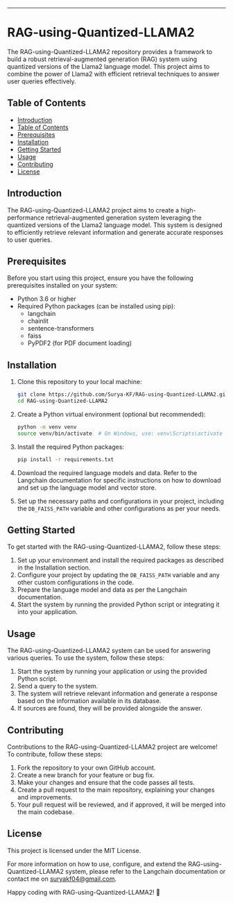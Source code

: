 ---

# RAG-using-Quantized-LLAMA2

The RAG-using-Quantized-LLAMA2 repository provides a framework to build a robust retrieval-augmented generation (RAG) system using quantized versions of the Llama2 language model. This project aims to combine the power of Llama2 with efficient retrieval techniques to answer user queries effectively.

## Table of Contents
- [Introduction](#introduction)
- [Table of Contents](#table-of-contents)
- [Prerequisites](#prerequisites)
- [Installation](#installation)
- [Getting Started](#getting-started)
- [Usage](#usage)
- [Contributing](#contributing)
- [License](#license)

## Introduction
The RAG-using-Quantized-LLAMA2 project aims to create a high-performance retrieval-augmented generation system leveraging the quantized versions of the Llama2 language model. This system is designed to efficiently retrieve relevant information and generate accurate responses to user queries.

## Prerequisites
Before you start using this project, ensure you have the following prerequisites installed on your system:
- Python 3.6 or higher
- Required Python packages (can be installed using pip):
  - langchain
  - chainlit
  - sentence-transformers
  - faiss
  - PyPDF2 (for PDF document loading)

## Installation
1. Clone this repository to your local machine:
    ```sh
    git clone https://github.com/Surya-KF/RAG-using-Quantized-LLAMA2.git
    cd RAG-using-Quantized-LLAMA2
    ```

2. Create a Python virtual environment (optional but recommended):
    ```sh
    python -m venv venv
    source venv/bin/activate  # On Windows, use: venv\Scripts\activate
    ```

3. Install the required Python packages:
    ```sh
    pip install -r requirements.txt
    ```

4. Download the required language models and data. Refer to the Langchain documentation for specific instructions on how to download and set up the language model and vector store.

5. Set up the necessary paths and configurations in your project, including the `DB_FAISS_PATH` variable and other configurations as per your needs.

## Getting Started
To get started with the RAG-using-Quantized-LLAMA2, follow these steps:
1. Set up your environment and install the required packages as described in the Installation section.
2. Configure your project by updating the `DB_FAISS_PATH` variable and any other custom configurations in the code.
3. Prepare the language model and data as per the Langchain documentation.
4. Start the system by running the provided Python script or integrating it into your application.

## Usage
The RAG-using-Quantized-LLAMA2 system can be used for answering various queries. To use the system, follow these steps:
1. Start the system by running your application or using the provided Python script.
2. Send a query to the system.
3. The system will retrieve relevant information and generate a response based on the information available in its database.
4. If sources are found, they will be provided alongside the answer.

## Contributing
Contributions to the RAG-using-Quantized-LLAMA2 project are welcome! To contribute, follow these steps:
1. Fork the repository to your own GitHub account.
2. Create a new branch for your feature or bug fix.
3. Make your changes and ensure that the code passes all tests.
4. Create a pull request to the main repository, explaining your changes and improvements.
5. Your pull request will be reviewed, and if approved, it will be merged into the main codebase.

## License
This project is licensed under the MIT License.

For more information on how to use, configure, and extend the RAG-using-Quantized-LLAMA2 system, please refer to the Langchain documentation or contact me on suryakf04@gmail.com.

Happy coding with RAG-using-Quantized-LLAMA2! 🚀

